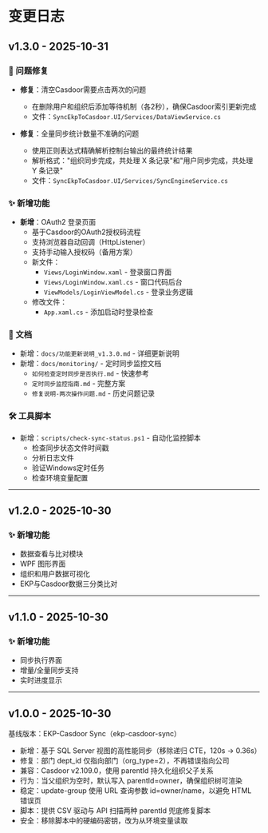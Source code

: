 # 变更日志

## v1.3.0 - 2025-10-31

### 🐛 问题修复

- **修复**：清空Casdoor需要点击两次的问题
  - 在删除用户和组织后添加等待机制（各2秒），确保Casdoor索引更新完成
  - 文件：`SyncEkpToCasdoor.UI/Services/DataViewService.cs`

- **修复**：全量同步统计数量不准确的问题
  - 使用正则表达式精确解析控制台输出的最终统计结果
  - 解析格式："组织同步完成，共处理 X 条记录"和"用户同步完成，共处理 Y 条记录"
  - 文件：`SyncEkpToCasdoor.UI/Services/SyncEngineService.cs`

### ✨ 新增功能

- **新增**：OAuth2 登录页面
  - 基于Casdoor的OAuth2授权码流程
  - 支持浏览器自动回调（HttpListener）
  - 支持手动输入授权码（备用方案）
  - 新文件：
    - `Views/LoginWindow.xaml` - 登录窗口界面
    - `Views/LoginWindow.xaml.cs` - 窗口代码后台
    - `ViewModels/LoginViewModel.cs` - 登录业务逻辑
  - 修改文件：
    - `App.xaml.cs` - 添加启动时登录检查

### 📝 文档

- 新增：`docs/功能更新说明_v1.3.0.md` - 详细更新说明
- 新增：`docs/monitoring/` - 定时同步监控文档
  - `如何检查定时同步是否执行.md` - 快速参考
  - `定时同步监控指南.md` - 完整方案
  - `修复说明-两次操作问题.md` - 历史问题记录

### 🛠️ 工具脚本

- 新增：`scripts/check-sync-status.ps1` - 自动化监控脚本
  - 检查同步状态文件时间戳
  - 分析日志文件
  - 验证Windows定时任务
  - 检查环境变量配置

---

## v1.2.0 - 2025-10-30

### ✨ 新增功能

- 数据查看与比对模块
- WPF 图形界面
- 组织和用户数据可视化
- EKP与Casdoor数据三分类比对

---

## v1.1.0 - 2025-10-30

### ✨ 新增功能

- 同步执行界面
- 增量/全量同步支持
- 实时进度显示

---

## v1.0.0 - 2025-10-30

基线版本：EKP-Casdoor Sync（ekp-casdoor-sync）

- 新增：基于 SQL Server 视图的高性能同步（移除递归 CTE，120s → 0.36s）
- 修复：部门 dept_id 仅指向部门（org_type=2），不再错误指向公司
- 兼容：Casdoor v2.109.0，使用 parentId 持久化组织父子关系
- 行为：当父组织为空时，默认写入 parentId=owner，确保组织树可渲染
- 稳定：update-group 使用 URL 查询参数 id=owner/name，以避免 HTML 错误页
- 脚本：提供 CSV 驱动与 API 扫描两种 parentId 兜底修复脚本
- 安全：移除脚本中的硬编码密钥，改为从环境变量读取
